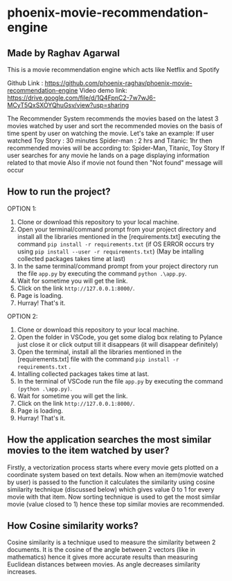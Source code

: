 # phoenix-movie-recommendation-engine

## Made by Raghav Agarwal

This is a movie recommendation engine which acts like Netflix and Spotify

Github Link : https://github.com/phoenix-raghav/phoenix-movie-recommendation-engine
Video demo link: https://drive.google.com/file/d/1Q4FpnC2-7w7wJ6-MCyT5QxSXOYQhuGsv/view?usp=sharing

The Recommender System recommends the movies based on the latest 3 movies watched by user and sort the recommended movies on the basis of time spent by user on watching the movie.
Let's take an example: 
If user watched Toy Story : 30 minutes
                Spider-man : 2 hrs and
                Titanic: 1hr
then recommended movies will be according to: Spider-Man, Titanic, Toy Story
If user searches for any movie he lands on a page displaying information related to that movie
Also if movie not found then "Not found" message will occur

## How to run the project?

OPTION 1:
1. Clone or download this repository to your local machine.
2. Open your terminal/command prompt from your project directory and install all the libraries mentioned in the [requirements.txt] executing the command
   `pip install -r requirements.txt` (if OS ERROR occurs try using `pip install --user -r requirements.txt`)
    (May be intalling collected packages takes time at last)
3. In the same terminal/command prompt from your project directory run the file `app.py` by executing the command `python .\app.py`.
4. Wait for sometime you will get the link. 
5. Click on the link `http://127.0.0.1:8000/`.
6. Page is loading.
7. Hurray! That's it.

OPTION 2:
1. Clone or download this repository to your local machine.
2. Open the folder in VSCode, you get some dialog box relating to Pylance just close it or click output till it disappears (it will disappear definitely) 
3. Open the terminal, install all the libraries mentioned in the [requirements.txt] file with the command `pip install -r requirements.txt` .
4. Intalling collected packages takes time at last.
5. In the terminal of VSCode run the file `app.py` by executing the command `(python .\app.py)`.
6. Wait for sometime you will get the link.
7. Click on the link `http://127.0.0.1:8000/`.
8. Page is loading.
9. Hurray! That's it.
                                     
## How the application searches the most similar movies to the item watched by user?
   Firstly, a vectorization process starts where every movie gets plotted on a coordinate system based on text details.
   Now when an item(movie watched by user) is passed to the function it calculates the similarity using cosine similarity technique (discussed below) which gives value    0 to 1 for every movie with that item.
   Now sorting technique is used to get the most similar movie (value closed to 1) hence these top similar movies are recommended.
   
## How Cosine similarity works?
  Cosine similarity is a technique used to measure the similarity between 2 documents. It is the cosine of the angle between 2 vectors (like in mathematics) hence it     gives more accurate results than measuring Euclidean distances between movies. As angle decreases similarity increases.

